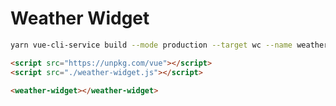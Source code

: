 # Weather Widget

```bash
yarn vue-cli-service build --mode production --target wc --name weather-widget ./src/App.vue
```

```html
<script src="https://unpkg.com/vue"></script>
<script src="./weather-widget.js"></script>

<weather-widget></weather-widget>
```
